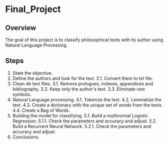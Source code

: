 # Final_Project

## Overview

The goal of this project is to classify philosophical texts with its author using Natural Language Processing. 

## Steps 

1. State the objective. 
2. Define the authors and look for the text. 
	2.1. Convert them to txt file. 
3. Clean de text files. 
	3.1. Remove prologues, indexes, appendices and bibliography. 
	3.2. Keep only the author's text. 
	3.3. Eliminate rare symbols. 
4. Natural Language processing. 
	4.1. Tokenize the text. 
	4.2. Lemmatize the text. 
	4.3. Create a dictionary with the unique set of words from the texts. 
	4.4. Create a Bag of Words. 
5. Building the model for classifying. 
	5.1. Build a multinomial Logistic Regression. 
		5.1.1. Check the parameters and accuracy and adjust. 
	5.2. Build a Recurrent Neural Network. 
		5.2.1. Check the parameters and accuracy and adjust. 
6. Conclusions. 